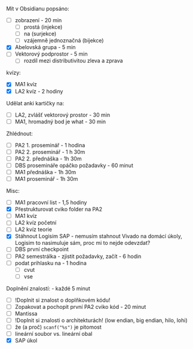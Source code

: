 Mít v Obsidianu popsáno:
- [ ] zobrazení - 20 min
	- [ ] prostá (injekce)
	- [ ] na (surjekce)
	- [ ] vzájemně jednoznačná (bijekce)
- [x] Abelovská grupa - 5 min
- [ ] Vektorový podprostor - 5 min
	- [ ] rozdíl mezi distributivitou zleva a zprava

kvízy:
- [x] MA1 kvíz
- [x] LA2 kvíz - 2 hodiny

Udělat anki kartičky na:
- [ ] LA2, zvlášť vektorový prostor - 30 min
- [ ] MA1, hromadný bod je what - 30 min

Zhlédnout:
- [ ] PA2 1. proseminář - 1 hodina
- [ ] PA2 2. proseminář - 1 h 30m
- [ ] PA2 2. přednáška - 1h 30m
- [ ] DBS prosemináře opáčko požadavky - 60 minut
- [ ] MA1 přednáška - 1h 30m
- [ ] MA1 proseminář - 1h 30m

Misc:
- [ ] MA1 pracovní list - 1,5 hodiny
- [x] Přestrukturovat cviko folder na PA2
- [ ] MA1 kvíz
- [ ] LA2 kvíz početní
- [ ] LA2 kvíz teorie
- [x] Stáhnout Logisim SAP - nemusím stahnout Vivado na domácí úkoly, Logisim to nasimuluje sám, proc mi to nejde odevzdat?
- [ ] DBS první checkpoint
- [ ] PA2 semestrálka - zjistit požadavky, začít - 6 hodin
- [ ] podat prihlasku na - 1 hodina
	- [ ] cvut
	- [ ] vse

Doplnění znalostí: - každé 5 minut
- [ ] !Doplnit si znalost o doplňkovém kódu!
- [ ] Zopakovat a pochopit první PA2 cviko kód - 20 minut
- [ ] Mantissa
- [ ] !Doplnit si znalosti o architekturách! (low endian, big endian, hilo, lohi)
- [ ] že (a proč) `scanf("%s")` je pitomost
- [ ] lineární soubor vs. lineární obal
- [x] SAP úkol